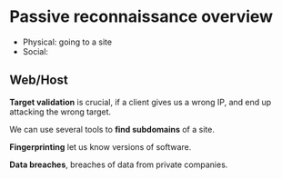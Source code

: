 
# Passive reconnaissance overview

* Physical: going to a site
* Social:

## Web/Host

**Target validation** is crucial,
if a client gives us a wrong IP,
and end up attacking the wrong target.

We can use several tools to **find subdomains** of a site.

**Fingerprinting** let us know versions of software.

**Data breaches**, breaches of data from private companies.
